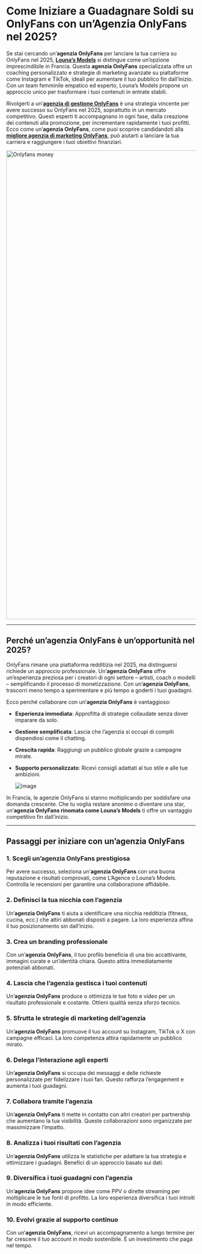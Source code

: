 # Come Iniziare a Guadagnare Soldi su OnlyFans con un’Agenzia OnlyFans nel 2025?

Se stai cercando un’**agenzia OnlyFans** per lanciare la tua carriera su OnlyFans nel 2025, [**Louna’s Models**](https://lounasmodels.com/agencia-onlyfans) si distingue come un’opzione imprescindibile in Francia. Questa **agenzia OnlyFans** specializzata offre un coaching personalizzato e strategie di marketing avanzate su piattaforme come Instagram e TikTok, ideali per aumentare il tuo pubblico fin dall’inizio. Con un team femminile empatico ed esperto, Louna’s Models propone un approccio unico per trasformare i tuoi contenuti in entrate stabili.

Rivolgerti a un’[**agenzia di gestione OnlyFans**](http://agenzia-onlyfans.it/) è una strategia vincente per avere successo su OnlyFans nel 2025, soprattutto in un mercato competitivo. Questi esperti ti accompagnano in ogni fase, dalla creazione dei contenuti alla promozione, per incrementare rapidamente i tuoi profitti. Ecco come un’**agenzia OnlyFans**, come puoi scoprire candidandoti alla [**migliore agenzia di marketing OnlyFans**](https://lounasmodels.com/agencia-onlyfans), può aiutarti a lanciare la tua carriera e raggiungere i tuoi obiettivi finanziari.

<img width="1245" alt="Onlyfans money" src="https://github.com/user-attachments/assets/96b82a78-15f7-4a70-803f-5a441d60ff86" />

---

## Perché un’agenzia OnlyFans è un’opportunità nel 2025?

OnlyFans rimane una piattaforma redditizia nel 2025, ma distinguersi richiede un approccio professionale. Un’**agenzia OnlyFans** offre un’esperienza preziosa per i creatori di ogni settore – artisti, coach o modelli – semplificando il processo di monetizzazione. Con un’**agenzia OnlyFans**, trascorri meno tempo a sperimentare e più tempo a goderti i tuoi guadagni.

Ecco perché collaborare con un’**agenzia OnlyFans** è vantaggioso:
- **Esperienza immediata**: Approfitta di strategie collaudate senza dover imparare da solo.
- **Gestione semplificata**: Lascia che l’agenzia si occupi di compiti dispendiosi come il chatting.
- **Crescita rapida**: Raggiungi un pubblico globale grazie a campagne mirate.
- **Supporto personalizzato**: Ricevi consigli adattati al tuo stile e alle tue ambizioni.

  ![image](https://github.com/user-attachments/assets/841fccd4-167c-4cde-8f54-eba5268373f5)

In Francia, le agenzie OnlyFans si stanno moltiplicando per soddisfare una domanda crescente. Che tu voglia restare anonimo o diventare una star, un’**agenzia OnlyFans rinomata come Louna’s Models** ti offre un vantaggio competitivo fin dall’inizio.

---

## Passaggi per iniziare con un’agenzia OnlyFans

### 1. Scegli un’agenzia OnlyFans prestigiosa  
Per avere successo, seleziona un’**agenzia OnlyFans** con una buona reputazione e risultati comprovati, come L’Agence o Louna’s Models. Controlla le recensioni per garantire una collaborazione affidabile.

### 2. Definisci la tua nicchia con l’agenzia  
Un’**agenzia OnlyFans** ti aiuta a identificare una nicchia redditizia (fitness, cucina, ecc.) che attiri abbonati disposti a pagare. La loro esperienza affina il tuo posizionamento sin dall’inizio.

### 3. Crea un branding professionale  
Con un’**agenzia OnlyFans**, il tuo profilo beneficia di una bio accattivante, immagini curate e un’identità chiara. Questo attira immediatamente potenziali abbonati.

### 4. Lascia che l’agenzia gestisca i tuoi contenuti  
Un’**agenzia OnlyFans** produce o ottimizza le tue foto e video per un risultato professionale e costante. Ottieni qualità senza sforzo tecnico.

### 5. Sfrutta le strategie di marketing dell’agenzia  
Un’**agenzia OnlyFans** promuove il tuo account su Instagram, TikTok o X con campagne efficaci. La loro competenza attira rapidamente un pubblico mirato.

### 6. Delega l’interazione agli esperti  
Un’**agenzia OnlyFans** si occupa dei messaggi e delle richieste personalizzate per fidelizzare i tuoi fan. Questo rafforza l’engagement e aumenta i tuoi guadagni.

### 7. Collabora tramite l’agenzia  
Un’**agenzia OnlyFans** ti mette in contatto con altri creatori per partnership che aumentano la tua visibilità. Queste collaborazioni sono organizzate per massimizzare l’impatto.

### 8. Analizza i tuoi risultati con l’agenzia  
Un’**agenzia OnlyFans** utilizza le statistiche per adattare la tua strategia e ottimizzare i guadagni. Benefici di un approccio basato sui dati.

### 9. Diversifica i tuoi guadagni con l’agenzia  
Un’**agenzia OnlyFans** propone idee come PPV o dirette streaming per moltiplicare le tue fonti di profitto. La loro esperienza diversifica i tuoi introiti in modo efficiente.

### 10. Evolvi grazie al supporto continuo  
Con un’**agenzia OnlyFans**, ricevi un accompagnamento a lungo termine per far crescere il tuo account in modo sostenibile. È un investimento che paga nel tempo.
